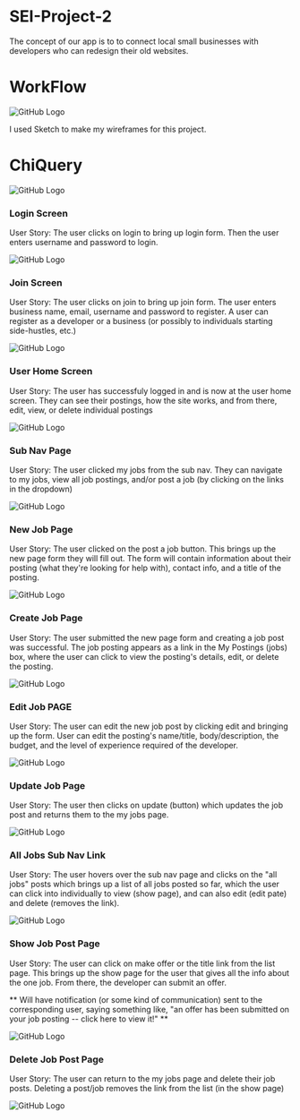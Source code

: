 # SEI-Project-2
The concept of our app is to to connect local small businesses with developers who can redesign their old websites.

# WorkFlow 

![GitHub Logo](https://i.imgur.com/YgLxaKk.png)

I used Sketch to make my wireframes for this project. 

# ChiQuery

![GitHub Logo](https://i.imgur.com/opA6fa3.png)

### Login Screen
User Story: The user clicks on login to bring up login form. Then the user enters username and password to login.  

![GitHub Logo](https://i.imgur.com/46nbNEF.png)

### Join Screen  
User Story: The user clicks on join to bring up join form. The user enters business name, email, username and password to register. A user can register as a developer or a business (or possibly to individuals starting side-hustles, etc.)

![GitHub Logo](https://i.imgur.com/qivMj2g.png)

### User Home Screen  
User Story: The user has successfuly logged in and is now at the user home screen. They can see their postings, how the site works, and from there, edit, view, or delete individual postings

![GitHub Logo](https://i.imgur.com/qFcbapu.png)

### Sub Nav Page 
User Story: The user clicked my jobs from the sub nav. They can navigate to my jobs, view all job postings, and/or post a job (by clicking on the links in the dropdown)

![GitHub Logo](https://i.imgur.com/hptKSqI.png)

### New Job Page   
User Story: The user clicked on the post a job button. This brings up the new page form they will fill out. The form will contain information about their posting (what they're looking for help with), contact info, and a title of the posting.

![GitHub Logo](https://i.imgur.com/FHWKMvb.png)

### Create Job Page   
User Story: The user submitted the new page form and creating a job post was successful. The job posting appears as a link in the My Postings (jobs) box, where the user can click to view the posting's details, edit, or delete the posting.

![GitHub Logo](https://i.imgur.com/bGMVjof.png)

### Edit Job PAGE  
User Story: The user can edit the new job post by clicking edit and bringing up the form. User can edit the posting's name/title, body/description, the budget, and the level of experience required of the developer.

![GitHub Logo](https://i.imgur.com/eziriXo.png)

### Update Job Page  
User Story: The user then clicks on update (button) which updates the job post and returns them to the my jobs page.

![GitHub Logo](https://i.imgur.com/82g4thU.png)

### All Jobs Sub Nav Link 
User Story: The user hovers over the sub nav page and clicks on the "all jobs" posts which brings up a list of all jobs posted so far, which the user can click into individually to view (show page), and can also edit (edit pate) and delete (removes the link).

![GitHub Logo](https://i.imgur.com/IYDmkIR.png)

### Show Job Post Page
User Story: The user can click on make offer or the title link from the list page. This brings up the show page for the user that gives all the info about the one job. From there, the developer can submit an offer.

** Will have notification (or some kind of communication) sent to the corresponding user, saying something like, "an offer has been submitted on your job posting -- click here to view it!" **

![GitHub Logo](https://i.imgur.com/w3C3WG4.png)

### Delete Job Post Page
User Story: The user can return to the my jobs page and delete their job posts. Deleting a post/job removes the link from the list (in the show page) 

![GitHub Logo](https://i.imgur.com/RlJVrLH.png)
